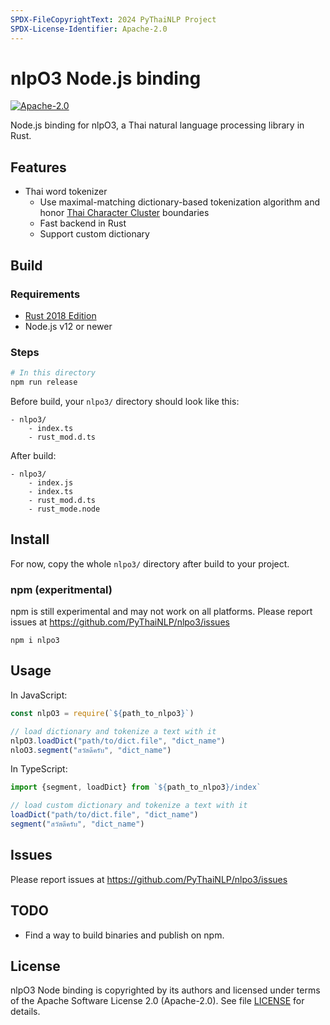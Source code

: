 ```yaml
---
SPDX-FileCopyrightText: 2024 PyThaiNLP Project
SPDX-License-Identifier: Apache-2.0
---
```


# nlpO3 Node.js binding

[![Apache-2.0](https://img.shields.io/badge/License-Apache%202.0-blue.svg "Apache-2.0")](https://opensource.org/licenses/Apache-2.0)

Node.js binding for nlpO3, a Thai natural language processing library in Rust.

## Features

- Thai word tokenizer
  - Use maximal-matching dictionary-based tokenization algorithm
    and honor [Thai Character Cluster][tcc] boundaries
  - Fast backend in Rust
  - Support custom dictionary

[tcc]: https://dl.acm.org/doi/10.1145/355214.355225

## Build

### Requirements

- [Rust 2018 Edition](https://www.rust-lang.org/tools/install)
- Node.js v12 or newer

### Steps

```bash
# In this directory
npm run release
```

Before build, your `nlpo3/` directory should look like this:

```text
- nlpo3/
    - index.ts
    - rust_mod.d.ts
```

After build:

```text
- nlpo3/
    - index.js
    - index.ts
    - rust_mod.d.ts
    - rust_mode.node
```

## Install

For now, copy the whole `nlpo3/` directory after build to your project.

### npm (experitmental)

npm is still experimental and may not work on all platforms. Please report issues at <https://github.com/PyThaiNLP/nlpo3/issues>

```shell
npm i nlpo3
```

## Usage

In JavaScript:

```javascript
const nlpO3 = require(`${path_to_nlpo3}`)

// load dictionary and tokenize a text with it
nlpO3.loadDict("path/to/dict.file", "dict_name")
nloO3.segment("สวัสดีครับ", "dict_name")
```

In TypeScript:

```typescript
import {segment, loadDict} from `${path_to_nlpo3}/index`

// load custom dictionary and tokenize a text with it
loadDict("path/to/dict.file", "dict_name")
segment("สวัสดีครับ", "dict_name")
```

## Issues

Please report issues at <https://github.com/PyThaiNLP/nlpo3/issues>

## TODO

- Find a way to build binaries and publish on npm.

## License

nlpO3 Node binding is copyrighted by its authors
and licensed under terms of the Apache Software License 2.0 (Apache-2.0).
See file [LICENSE](./LICENSE) for details.
